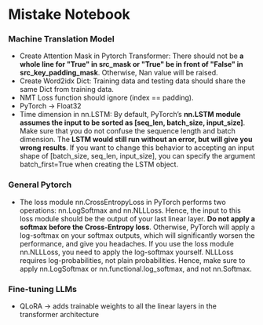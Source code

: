# Mistake Notebook

### Machine Translation Model
* Create Attention Mask in Pytorch Transformer: There should not be **a whole line for "True" in src_mask or "True" be in front of "False" in src_key_padding_mask**.
Otherwise, Nan value will be raised.
* Create Word2idx Dict: Training data and testing data should share the same Dict from training data.
* NMT Loss function should ignore (index == padding).
* PyTorch -> Float32
* Time dimension in nn.LSTM: By default, PyTorch’s **nn.LSTM module assumes the input to be sorted as [seq_len, batch_size, input_size]**. Make sure that you do not confuse the sequence length and batch dimension. The **LSTM would still run without an error, but will give you wrong results**. If you want to change this behavior to accepting an input shape of [batch_size, seq_len, input_size], you can specify the argument batch_first=True when creating the LSTM object.


### General Pytorch
* The loss module nn.CrossEntropyLoss in PyTorch performs two operations: nn.LogSoftmax and nn.NLLLoss. Hence, the input to this loss module should be the output of your last linear layer. **Do not apply a softmax before the Cross-Entropy loss**. Otherwise, PyTorch will apply a log-softmax on your softmax outputs, which will significantly worsen the performance, and give you headaches. If you use the loss module nn.NLLLoss, you need to apply the log-softmax yourself. NLLLoss requires log-probabilities, not plain probabilities. Hence, make sure to apply nn.LogSoftmax or nn.functional.log_softmax, and not nn.Softmax.


### Fine-tuning LLMs
* QLoRA -> adds trainable weights to all the linear layers in the transformer architecture
